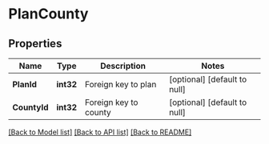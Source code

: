 # PlanCounty

## Properties
Name | Type | Description | Notes
------------ | ------------- | ------------- | -------------
**PlanId** | **int32** | Foreign key to plan | [optional] [default to null]
**CountyId** | **int32** | Foreign key to county | [optional] [default to null]

[[Back to Model list]](../README.md#documentation-for-models) [[Back to API list]](../README.md#documentation-for-api-endpoints) [[Back to README]](../README.md)


